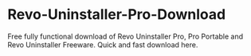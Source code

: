 # Revo-Uninstaller-Pro-Download
Free fully functional download of Revo Uninstaller Pro, Pro Portable and Revo Uninstaller Freeware. Quick and fast download here.
